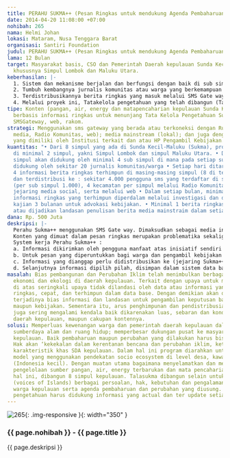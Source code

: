 ```yaml
---
title: PERAHU SUKMA++ (Pesan Ringkas untuk mendukung Agenda Pembaharuan Sunda Kecil-Maluku)
date: 2014-04-20 11:08:00 +07:00
nohibah: 265
nama: Helmi Johan
lokasi: Mataram, Nusa Tenggara Barat
organisasi: Santiri Foundation
judul: PERAHU SUKMA++ (Pesan Ringkas untuk mendukung Agenda Pembaharuan Sunda Kecil-Maluku)
lama: 12 Bulan
target: Masyarakat basis, CSO dan Pemerintah Daerah kepulauan Sunda Kecil-Maluku,
  khususnya Simpul Lombok dan Maluku Utara.
keberhasilan: |-
  1. Sistem dan mekanisme berjalan dan berfungsi dengan baik di sub simpul, simpul kepulauan (Lombok dan Maluku Utara) dan terminal utama
  2. Tumbuh kembangnya jurnalis komunitas atau warga yang berkemampuan untuk mencari dan mengirim berita ringkas melalui SMS ke simpul kepulauan dan/atau terminal utama (rumah Alir).
  3. Terdistribusikannya berita ringkas yang masuk melalui SMS Gate way dan perangkat lainnya di rumah alir (web, rakom, media social) serta media mainstream lokal. Minimal ke 4000 kontak SMS
  4. Melalui proyek ini, Tatakelola pengetahuan yang telah dibangun (Tala Sukma++) lebih berdayaguna dalam menjalankan perannya, baik sebagai wahana pembelajaran kritis maupun sebagai pendukung agenda pembaharuan/perubahan Sukma+ 2025.
tipe: Konten (pangan, air, energy dan matapencaharian kepulauan Sunda Kecil-Maluku)
  berbasis informasi ringkas untuk menunjang Tata Kelola Pengetahuan Sukma++. Melalui
  SMSGateway, web, rakom.
strategi: Menggunakan sms gateway yang berada atau terkoneksi dengan Rumah Alir (sosial
  media, Radio Komunitas, web); media mainstream (lokal); dan juga dengan sms center
  yang dimiliki oleh Institusi terkait dan atau HP Pengambil Kebijakan.
kuantitas: "• Dari 8 simpul yang ada di Sunda Kecil-Maluku (Sukma), proyek ini berjalan
  di minimal 2 simpul, yakni Simpul Lombok dan simpul Maluku Utara. • Dalam setiap
  simpul akan didukung oleh minimal 4 sub simpul di mana pada setiap sub simpul akan
  didukung oleh sekitar 20 jurnalis komunitas/warga • Setiap hari ditargetkan minimal
  4 informasi berita ringkas terhimpun di masing-masing simpul (8 di terminal utama)
  dan terdistribusi ke : sekitar 4.000 pengguna sms yang terdaftar di setiap simpul
  (per sub simpul 1.000), 4 kecamatan per simpul melalui Radio Komunitas, dan melalui
  jejaring media social, serta melalui web • Dalam setiap bulan, minimal 4 di antara
  informasi ringkas yang terhimpun diperdalam melalui investigasi dan dijadikan bahan
  kajian 3 bulanan untuk advokasi kebijakan. • Minimal 1 berita ringkas akan dimuat
  atau dijadikan landasan penulisan berita media mainstraim dalam setiap minggunya"
dana: Rp. 500 Juta
deskripsi: |-
  Perahu Sukma++ menggunakan SMS Gate way. Dimaksudkan sebagai media informasi dan komunikasi singkat dari untuk dan oleh masyarakat kepulauan sehingga bisa diakses oleh masyarakat umum.
  Konten yang dimuat dalam pesan ringkas merupakan problematika sekaligus potensi keragaman atau alternatif dan pengalaman berkemampuan warga dan daerah kepulauan.
  System kerja Perahu Sukma++ :
  a. Informasi dikirimkan oleh pengguna manfaat atas inisiatif sendiri maupun permintaan melalui sms ke terminal simpul Lombok atau Maluku Utara yang telah terlatih
  b. Untuk pesan yang diperuntukkan bagi warga dan pengambil kebijakan informasi didistribusikan atau dikoneksikan langsung oleh terminal simpul ke jaringan, para pihak terkait.
  c. Informasi yang dianggap perlu didistribusikan ke (jejaring Sukma++), dilanjutkan ke terminal pusat (Rumah Alir).
  d. Selanjutnya informasi dipilih pilah, disimpan dalam sistem data base dan didistribusikan melalui sms gate way, ditampilkan di website (running text), disiarkan melalui Radio Komunitas jaringan Rumah Alir dan pihak-pihak terkait. Atau sebaliknya.
masalah: Bias pembangunan dan Perubahan Iklim telah menimbulkan berbagai dampak social,
  ekonomi dan ekologi di daerah kepulauan. Terkait dengan upaya untuk mengatasi problematika
  di atas seringkali upaya tidak dilandasi oleh data atau informasi yang factual,
  ringkas, cepat, dan terhimpun dalam data base. Dengan demikian akan dimungkinkan
  terjadinya bias informasi dan landasan untuk pengambilan keputusan baik secara programtik
  maupun kebijakan. Sementara itu, arus penghimpunan dan pendistribusian inforamsi
  juga sering mengalami kendala baik dikarenakan luas, sebaran dan kondisi geofrafis
  daerah kepulauan, maupun cakupan kontennya.
solusi: Memperluas kewenangan warga dan pemerintah daerah kepulauan dalam mengakses
  sumberdaya alam dan ruang hidup; memperbesar dukungan pusat ke masyarakat dan daerah
  kepulauan. Baik pembaharuan maupun perubahan yang dilakukan harus bisa menjamin
  Hak akan ‘kekekalan dalam kerentanan bencana dan perubahan iklim, keterbatasan dan
  karakteristik khas SDA kepulauan. Dalam hal ini program diarahkan untuk pengembangan
  model yang menggunakan pendekatan socio ecosystem di level desa, kawasan maupu pulau
  (Indonesia kecil). Dengan muatan utama bagaimana menyelamatkan dan mengoptimalkan
  pengelolaan sumber pangan, air, energy terbarukan dan mata pencaharian agar berkelanjutan.Dalam
  hal ini, dibangun 8 simpul kepulauan. Talasukma dibangun selain untuk menyuarakan
  (voices of Islands) berbagai persoalan, hak, kebutuhan dan pengalaman berkemampuan
  warga kepulauan serta agenda pembaharuan dan perubahan yang diusung. Tata kelola
  pengetahuan harus didukung informasi yang actual dan ter update setiap saat.
---
```


![265](/static/img/hibahcms/265.png){: .img-responsive }{: width="350" }

### {{ page.nohibah }} - {{ page.title }}

{{ page.deskripsi }}
